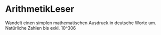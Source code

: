 # ArithmetikLeser
Wandelt einen simplen mathematischen Ausdruck in deutsche Worte um.
Natürliche Zahlen bis exkl. 10^306
